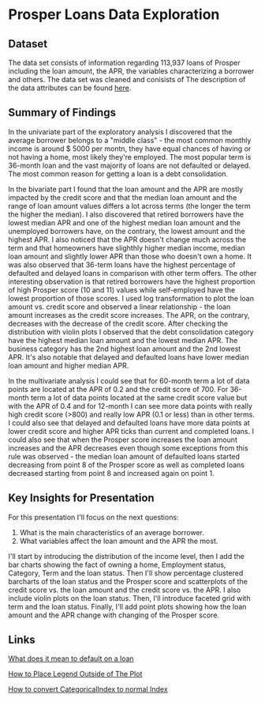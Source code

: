 # Prosper Loans Data Exploration

## Dataset

The data set consists of information regarding 113,937 loans of Prosper including the loan amount, the APR, the variables characterizing a borrower and others. The data set was cleaned and conisists of The description of the data attributes can be found  [here](https://docs.google.com/spreadsheets/d/1gDyi_L4UvIrLTEC6Wri5nbaMmkGmLQBk-Yx3z0XDEtI/edit#gid=0).


## Summary of Findings

In the univariate part of the exploratory analysis I discovered that the average borrower belongs to a "middle class" - the most common monthly income is around $ 5000 per montn, they have equal chances of having or not having a home, most likely they're employed. The most popular term is 36-month loan and the vast majority of loans are not defaulted or delayed. The most common reason for getting a loan is a debt consolidation.

In the bivariate part I found that the loan amount and the APR are mostly impacted by the credit score and that the median loan amount and the range of loan amount values differs a lot across terms (the longer the term the higher the median). I also discovered that retired borrowers have the lowest median APR and one of the highest median loan amount and the unemployed borrowers have, on the contrary, the lowest amount and the highest APR. I also noticed that the APR doesn't change much across the term and that homeowners have slighthly higher median income, median loan amount and slightly lower APR than those who doesn't own a home. It was also observed that 36-term loans have the highest percentage of defaulted and delayed loans in comparison with other term offers. The other interesting observation is that retired borrowers have the highest proportion of high Prosper score (10 and 11) values while self-employed have the lowest proportion of those scores. I used log transformation to plot the loan amount vs. credit score and observed a linear relationship - the loan amount increases as the credit score increases. The APR, on the contrary, decreases with the decrease of the credit score. After checking the distribution with violin plots I observed that the debt consolidation category have the highest median loan amount and the lowest median APR. The business category has the 2nd highest loan amount and the 2nd lowest APR. It's also notable that delayed and defaulted loans have lower median loan amount and higher median APR.

In the multivariate analysis I could see that for 60-month term a lot of data points are located at the APR of 0.2 and the credit score of 700. For 36-month term a lot of data points located at the same credit score value but with the APR of 0.4 and for 12-month I can see more data points with really high credit score (>800) and really low APR (0.1 or less) than in other terms. I could also see that delayed and defaulted loans have more data points at lower credit score and higher APR ticks than current and completed loans. I could also see that when the Prosper score increases the loan amount increases and the APR decreases even though some exceptions from this rule was observed - the median loan amount of defaulted loans started decreasing from point 8 of the Prosper score as well as completed loans decreased starting from point 8 and increased again on point 1. 


## Key Insights for Presentation

For this presentation I'll focus on the next questions:
1. What is the main characteristics of an average borrower.
2. What variables affect the loan amount and the APR the most.

I'll start by introducing the distribution of the income level, then I add the bar charts showing the fact of owning a home, Employment status, Category, Term and the loan status. Then I'll show percentage clustered barcharts of the loan status and the Prosper score and scatterplots of the credit score vs. the loan amount and the credit score vs. the APR. I also include violin plots on the loan status. Then, I'll introduce faceted grid with term and the loan status. Finally, I'll add point plots showing how the loan amount and the APR change with changing of the Prosper score.

## Links
[What does it mean to default on a loan](https://www.valuepenguin.com/loans/what-does-it-mean-to-default-on-a-loan)

[How to Place Legend Outside of The Plot](https://www.delftstack.com/howto/matplotlib/how-to-place-legend-outside-of-the-plot-in-matplotlib/)

[How to convert CategoricalIndex to normal Index](https://stackoverflow.com/questions/60203258/how-to-convert-categoricalindex-to-normal-index)